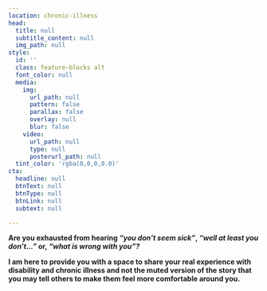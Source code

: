 ```yaml
---
location: chronic-illness
head:
  title: null
  subtitle_content: null
  img_path: null
style:
  id: ''
  class: feature-blocks alt
  font_color: null
  media:
    img:
      url_path: null
      pattern: false
      parallax: false
      overlay: null
      blur: false
    video:
      url_path: null
      type: null
      posterurl_path: null
  tint_color: 'rgba(0,0,0,0.0)'
cta:
  headline: null
  btnText: null
  btnType: null
  btnLink: null
  subtext: null

---
```


<div class="d-flex align-items-center justify-content-around row">
<div class="col-sm-10 col-md-8 col-lg-6">
<p><strong>Are you exhausted from hearing <em>&ldquo;you don&rsquo;t seem sick&rdquo;</em>, <em>&ldquo;well at least you don&rsquo;t...&rdquo;</em> or,<em> &ldquo;what is wrong with you&rdquo;?</em></strong></p>
<p><strong>I am here to provide you with a space to share your real experience with disability and chronic illness and not the muted version of the story that you may tell others to make them feel more comfortable around you.</strong></p>
</div>
</div>

